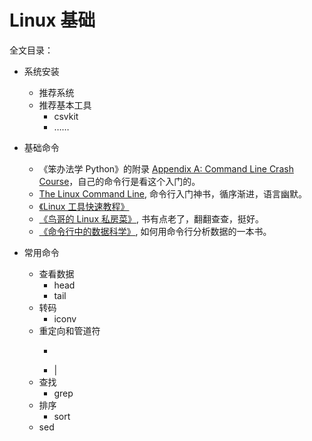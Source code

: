 # Linux 基础

全文目录：

- 系统安装
	- 推荐系统
	- 推荐基本工具
		- csvkit
		- ……

- 基础命令
	- 《笨办法学 Python》的附录 [Appendix A: Command Line Crash Course](http://learnpythonthehardway.org/book/appendixa.html)，自己的命令行是看这个入门的。
	- [The Linux Command Line](https://billie66.github.io/TLCL/book/), 命令行入门神书，循序渐进，语言幽默。
	- [《Linux 工具快速教程》](http://linuxtools-rst.readthedocs.org/zh_CN/latest/index.html)
	- [《鸟哥的 Linux 私房菜》](https://book.douban.com/subject/4889838/), 书有点老了，翻翻查查，挺好。
	- [《命令行中的数据科学》](https://book.douban.com/subject/26387975/), 如何用命令行分析数据的一本书。

- 常用命令
    - 查看数据
        - head
        - tail
    - 转码
        - iconv
    - 重定向和管道符
        - >
        - |
    - 查找
        - grep
    - 排序
        - sort
    - sed